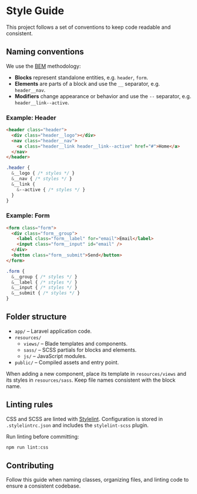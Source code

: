 # Style Guide

This project follows a set of conventions to keep code readable and consistent.

## Naming conventions

We use the [BEM](http://getbem.com/) methodology:

- **Blocks** represent standalone entities, e.g. `header`, `form`.
- **Elements** are parts of a block and use the `__` separator, e.g. `header__nav`.
- **Modifiers** change appearance or behavior and use the `--` separator, e.g. `header__link--active`.

### Example: Header

```html
<header class="header">
  <div class="header__logo"></div>
  <nav class="header__nav">
    <a class="header__link header__link--active" href="#">Home</a>
  </nav>
</header>
```

```scss
.header {
  &__logo { /* styles */ }
  &__nav { /* styles */ }
  &__link {
    &--active { /* styles */ }
  }
}
```

### Example: Form

```html
<form class="form">
  <div class="form__group">
    <label class="form__label" for="email">Email</label>
    <input class="form__input" id="email" />
  </div>
  <button class="form__submit">Send</button>
</form>
```

```scss
.form {
  &__group { /* styles */ }
  &__label { /* styles */ }
  &__input { /* styles */ }
  &__submit { /* styles */ }
}
```

## Folder structure

- `app/` – Laravel application code.
- `resources/`
  - `views/` – Blade templates and components.
  - `sass/` – SCSS partials for blocks and elements.
  - `js/` – JavaScript modules.
- `public/` – Compiled assets and entry point.

When adding a new component, place its template in `resources/views` and its styles in `resources/sass`. Keep file names consistent with the block name.

## Linting rules

CSS and SCSS are linted with [Stylelint](https://stylelint.io/). Configuration is stored in `.stylelintrc.json` and includes the `stylelint-scss` plugin.

Run linting before committing:

```bash
npm run lint:css
```

## Contributing

Follow this guide when naming classes, organizing files, and linting code to ensure a consistent codebase.

